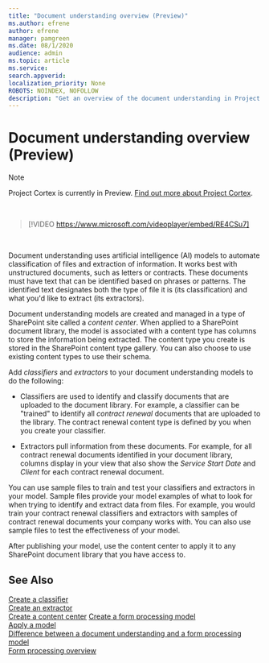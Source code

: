 ```yaml
---
title: "Document understanding overview (Preview)"
ms.author: efrene
author: efrene
manager: pamgreen
ms.date: 08/1/2020
audience: admin
ms.topic: article
ms.service: 
search.appverid: 
localization_priority: None
ROBOTS: NOINDEX, NOFOLLOW
description: "Get an overview of the document understanding in Project Cortex."
---
```


# Document understanding overview (Preview)
> [!Note] 
> Project Cortex is currently in Preview. [Find out more about Project Cortex](https://aka.ms/projectcortex).

</br>

> [!VIDEO https://www.microsoft.com/videoplayer/embed/RE4CSu7] 

</br>

Document understanding uses artificial intelligence (AI) models to automate classification of files and extraction of information. It works best with unstructured documents, such as letters or contracts. These documents must have text that can be identified based on phrases or patterns. The identified text designates both the type of file it is (its classification) and what you'd like to extract (its extractors).

Document understanding models are created and managed in a type of SharePoint site called a *content center*. When applied to a SharePoint document library, the model is associated with a content type has columns to store the information being extracted. The content type you create is stored in the SharePoint content type gallery. You can also choose to use existing content types to use their schema.

Add *classifiers* and *extractors* to your document understanding models to do the following: 

- Classifiers are used to identify and classify documents that are uploaded to the document library. For example, a classifier can be "trained" to identify all *contract renewal* documents that are uploaded to the library. The contract renewal content type is defined by you when you create your classifier.

- Extractors pull information from these documents. For example, for all contract renewal documents identified in your document library, columns display in your view that also show the *Service Start Date* and  *Client* for each contract renewal document. 

You can use sample files to train and test your classifiers and extractors in your model. Sample files provide your model examples of what to look for when trying to identify and extract data from files. For example, you would train your contract renewal classifiers and extractors with samples of contract renewal documents your company works with. You can also use sample files to test the effectiveness of your model.

After publishing your model, use the content center to apply it to any SharePoint document library that you have access to.  


## See Also
[Create a classifier](create-a-classifier.md)</br>
[Create an extractor](create-an-extractor.md)</br>
[Create a content center](create-a-content-center.md)
[Create a form processing model](create-a-form-processing-model.md)</br>
[Apply a model](apply-a-model.md)   
[Difference between a document understanding and a form processing model](difference-between-document-understanding-and-form-processing-model.md)  
[Form processing overview](form-processing-overview.md)
